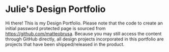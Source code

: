 # Julie's Design Portfolio
Hi there! This is my Design Portfolio. Please note that the code to create an initial password protected page is sourced from https://github.com/matteobrusa. Because you may still access the content through GitHub directly, all design projects incorporated in this portfolio are projects that have been shipped/released in the product.
